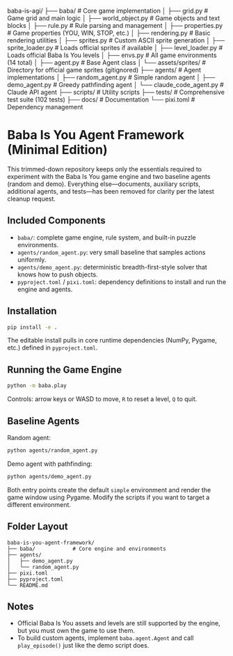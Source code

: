 baba-is-agi/
├── baba/                 # Core game implementation
│   ├── grid.py           # Game grid and main logic
│   ├── world_object.py   # Game objects and text blocks
│   ├── rule.py           # Rule parsing and management
│   ├── properties.py     # Game properties (YOU, WIN, STOP, etc.)
│   ├── rendering.py      # Basic rendering utilities
│   ├── sprites.py        # Custom ASCII sprite generation
│   ├── sprite_loader.py  # Loads official sprites if available
│   ├── level_loader.py   # Loads official Baba Is You levels
│   ├── envs.py           # All game environments (14 total)
│   ├── agent.py          # Base Agent class
│   └── assets/sprites/   # Directory for official game sprites (gitignored)
├── agents/               # Agent implementations
│   ├── random_agent.py   # Simple random agent
│   ├── demo_agent.py     # Greedy pathfinding agent
│   └── claude_code_agent.py # Claude API agent
├── scripts/              # Utility scripts
├── tests/                # Comprehensive test suite (102 tests)
├── docs/                 # Documentation
└── pixi.toml            # Dependency management

# Baba Is You Agent Framework (Minimal Edition)

This trimmed-down repository keeps only the essentials required to experiment
with the Baba Is You game engine and two baseline agents (random and demo).
Everything else—documents, auxiliary scripts, additional agents, and tests—has
been removed for clarity per the latest cleanup request.

## Included Components

- `baba/`: complete game engine, rule system, and built-in puzzle environments.
- `agents/random_agent.py`: very small baseline that samples actions uniformly.
- `agents/demo_agent.py`: deterministic breadth-first-style solver that knows
    how to push objects.
- `pyproject.toml` / `pixi.toml`: dependency definitions to install and run the
    engine and agents.

## Installation

```bash
pip install -e .
```

The editable install pulls in core runtime dependencies (NumPy, Pygame, etc.)
defined in `pyproject.toml`.

## Running the Game Engine

```bash
python -m baba.play
```

Controls: arrow keys or WASD to move, `R` to reset a level, `Q` to quit.

## Baseline Agents

Random agent:

```bash
python agents/random_agent.py
```

Demo agent with pathfinding:

```bash
python agents/demo_agent.py
```

Both entry points create the default `simple` environment and render the game
window using Pygame. Modify the scripts if you want to target a different
environment.

## Folder Layout

```
baba-is-you-agent-framework/
├── baba/            # Core engine and environments
├── agents/
│   ├── demo_agent.py
│   └── random_agent.py
├── pixi.toml
├── pyproject.toml
└── README.md
```

## Notes

- Official Baba Is You assets and levels are still supported by the engine, but
    you must own the game to use them.
- To build custom agents, implement `baba.agent.Agent` and call
    `play_episode()` just like the demo script does.
